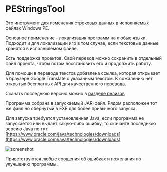 # PEStringsTool

Это инструмент для изменения строковых данных в исполняемых файлах Windows PE.

Основное применение - локализация программ на любые языки. Подходит и для локализации игр в том случае, если текстовые данные хранятся в исполнияемом файле.

Есть поддержка проектов. Свой перевод можно сохранить в отдельный файл проекта, чтобы потом восстановить его и продолжить работу.

Для помощи в переводе текстов добавлена ссылка, которая открывает в браузере Google Translate с указанным текстом.
К сожалению нет открытых бесплатных API для качественного перевода.

Скачать последнюю версию можно в [разделе релизов](https://github.com/redspirit/PEStringsTool/releases)

Программа собрана в запускаемый JAR-файл. Рядом расположен тот же файл но обернутый в EXE для более привычного запуска.

Для запуска требуется установленная Java, если программа не запускается или выдает какую-либо ошибку, то скачайте последнюю версию Java по тут: [https://www.oracle.com/java/technologies/downloads](https://www.oracle.com/java/technologies/downloads)


![screenshot](https://172709.selcdn.ru/spirit/screenshots/pestringstool.png)

Приветствуются любые соощения об ошибках и пожелания по улучшению программы.
